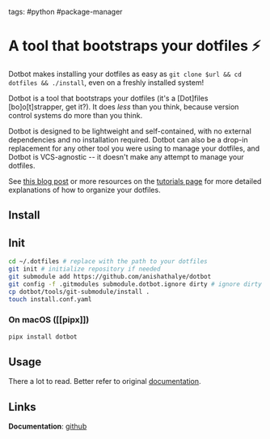 tags: #python #package-manager 
# A tool that bootstraps your dotfiles ⚡️
Dotbot makes installing your dotfiles as easy as `git clone $url && cd dotfiles && ./install`, even on a freshly installed system!

Dotbot is a tool that bootstraps your dotfiles (it's a [Dot]files [bo]o[t]strapper, get it?). It does _less_ than you think, because version control systems do more than you think.

Dotbot is designed to be lightweight and self-contained, with no external dependencies and no installation required. Dotbot can also be a drop-in replacement for any other tool you were using to manage your dotfiles, and Dotbot is VCS-agnostic -- it doesn't make any attempt to manage your dotfiles.

See [this blog post](https://www.anishathalye.com/2014/08/03/managing-your-dotfiles/) or more resources on the [tutorials page](https://github.com/anishathalye/dotbot/wiki/Tutorials) for more detailed explanations of how to organize your dotfiles.

## Install
## Init
```bash
cd ~/.dotfiles # replace with the path to your dotfiles
git init # initialize repository if needed
git submodule add https://github.com/anishathalye/dotbot
git config -f .gitmodules submodule.dotbot.ignore dirty # ignore dirty commits in the submodule
cp dotbot/tools/git-submodule/install .
touch install.conf.yaml
```
### On macOS ([[pipx]])
```bash
pipx install dotbot
```

## Usage
There a lot to read. Better refer to original [documentation](https://github.com/anishathalye/dotbot#full-example).
## Links
**Documentation**: [github](https://github.com/anishathalye/dotbot)